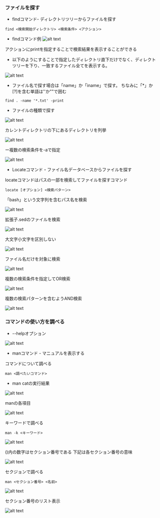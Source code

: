 ### ファイルを探す

- findコマンド- ディレクトリツリーからファイルを探す

```
find <検索開始ディレクトリ> <検索条件> <アクション>
```

- findコマンド例
![alt text](image-2.png)

アクションにprintを指定することで検索結果を表示することができる

- 以下のようにすることで指定したディレクトリ直下だけでなく、ディレクトツリーを下り、一致するファイル全てを表示する。

![alt text](image-1.png)

- ファイル名で探す場合は「name」か「iname」で探す。
ちなみに「*」か[?]を含む単語は''か""で囲む

```
find . -name '*.txt' -print
```

- ファイルの種類で探す

![alt text](image.png)


カレントディレクトリの下にあるディレクトリを列挙

![alt text](image-3.png)


ー複数の検索条件を-aで指定

![alt text](image-4.png)

- Locateコマンド・ファイル名データベースからファイルを探す

locateコマンドはパスの一部を検索してファイルを探すコマンド

```
locate [オプション] <検索パターン>
```

「bash」という文字列を含むパス名を検索

![alt text](image-5.png)

拡張子.sedのファイルを検索

![alt text](image-6.png)


大文字小文字を区別しない

![alt text](image-7.png)

ファイル名だけを対象に検索

![alt text](image-8.png)

複数の検索条件を指定してOR検索

![alt text](image-9.png)

複数の検索パターンを含むようAND検索

![alt text](image-10.png)

### コマンドの使い方を調べる

- --helpオプション

![alt text](image-11.png)


- manコマンド - マニュアルを表示する

コマンドについて調べる

```
man <調べたいコマンド>
```

- man catの実行結果

![alt text](image-12.png)

manの各項目

![alt text](image-13.png)

キーワードで調べる

```
man -k <キーワード>
```

![alt text](image-14.png)

()内の数字はセクション番号である
下記は各セクション番号の意味

![alt text](image-15.png)


セクジョンで調べる

```
man <セクション番号> <名前>
```

![alt text](image-16.png)


セクション番号のリスト表示

![alt text](image-17.png)
